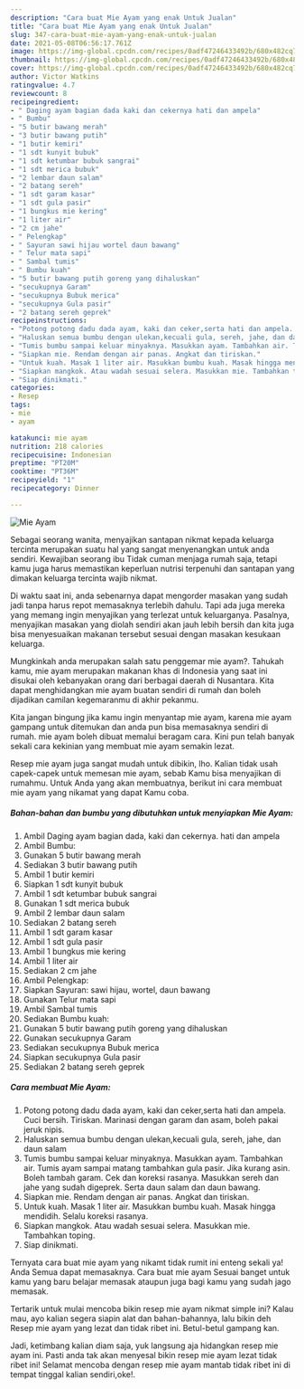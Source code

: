 ```yaml
---
description: "Cara buat Mie Ayam yang enak Untuk Jualan"
title: "Cara buat Mie Ayam yang enak Untuk Jualan"
slug: 347-cara-buat-mie-ayam-yang-enak-untuk-jualan
date: 2021-05-08T06:56:17.761Z
image: https://img-global.cpcdn.com/recipes/0adf47246433492b/680x482cq70/mie-ayam-foto-resep-utama.jpg
thumbnail: https://img-global.cpcdn.com/recipes/0adf47246433492b/680x482cq70/mie-ayam-foto-resep-utama.jpg
cover: https://img-global.cpcdn.com/recipes/0adf47246433492b/680x482cq70/mie-ayam-foto-resep-utama.jpg
author: Victor Watkins
ratingvalue: 4.7
reviewcount: 8
recipeingredient:
- " Daging ayam bagian dada kaki dan cekernya hati dan ampela"
- " Bumbu"
- "5 butir bawang merah"
- "3 butir bawang putih"
- "1 butir kemiri"
- "1 sdt kunyit bubuk"
- "1 sdt ketumbar bubuk sangrai"
- "1 sdt merica bubuk"
- "2 lembar daun salam"
- "2 batang sereh"
- "1 sdt garam kasar"
- "1 sdt gula pasir"
- "1 bungkus mie kering"
- "1 liter air"
- "2 cm jahe"
- " Pelengkap"
- " Sayuran sawi hijau wortel daun bawang"
- " Telur mata sapi"
- " Sambal tumis"
- " Bumbu kuah"
- "5 butir bawang putih goreng yang dihaluskan"
- "secukupnya Garam"
- "secukupnya Bubuk merica"
- "secukupnya Gula pasir"
- "2 batang sereh geprek"
recipeinstructions:
- "Potong potong dadu dada ayam, kaki dan ceker,serta hati dan ampela. Cuci bersih. Tiriskan. Marinasi dengan garam dan asam, boleh pakai jeruk nipis."
- "Haluskan semua bumbu dengan ulekan,kecuali gula, sereh, jahe, dan daun salam"
- "Tumis bumbu sampai keluar minyaknya. Masukkan ayam. Tambahkan air. Tumis ayam sampai matang tambahkan gula pasir. Jika kurang asin. Boleh tambah garam. Cek dan koreksi rasanya. Masukkan sereh dan jahe yang sudah digeprek. Serta daun salam dan daun bawang."
- "Siapkan mie. Rendam dengan air panas. Angkat dan tiriskan."
- "Untuk kuah. Masak 1 liter air. Masukkan bumbu kuah. Masak hingga mendidih. Selalu koreksi rasanya."
- "Siapkan mangkok. Atau wadah sesuai selera. Masukkan mie. Tambahkan toping."
- "Siap dinikmati."
categories:
- Resep
tags:
- mie
- ayam

katakunci: mie ayam 
nutrition: 218 calories
recipecuisine: Indonesian
preptime: "PT20M"
cooktime: "PT36M"
recipeyield: "1"
recipecategory: Dinner

---
```



![Mie Ayam](https://img-global.cpcdn.com/recipes/0adf47246433492b/680x482cq70/mie-ayam-foto-resep-utama.jpg)

Sebagai seorang wanita, menyajikan santapan nikmat kepada keluarga tercinta merupakan suatu hal yang sangat menyenangkan untuk anda sendiri. Kewajiban seorang ibu Tidak cuman menjaga rumah saja, tetapi kamu juga harus memastikan keperluan nutrisi terpenuhi dan santapan yang dimakan keluarga tercinta wajib nikmat.

Di waktu  saat ini, anda sebenarnya dapat mengorder masakan yang sudah jadi tanpa harus repot memasaknya terlebih dahulu. Tapi ada juga mereka yang memang ingin menyajikan yang terlezat untuk keluarganya. Pasalnya, menyajikan masakan yang diolah sendiri akan jauh lebih bersih dan kita juga bisa menyesuaikan makanan tersebut sesuai dengan masakan kesukaan keluarga. 



Mungkinkah anda merupakan salah satu penggemar mie ayam?. Tahukah kamu, mie ayam merupakan makanan khas di Indonesia yang saat ini disukai oleh kebanyakan orang dari berbagai daerah di Nusantara. Kita dapat menghidangkan mie ayam buatan sendiri di rumah dan boleh dijadikan camilan kegemaranmu di akhir pekanmu.

Kita jangan bingung jika kamu ingin menyantap mie ayam, karena mie ayam gampang untuk ditemukan dan anda pun bisa memasaknya sendiri di rumah. mie ayam boleh dibuat memalui beragam cara. Kini pun telah banyak sekali cara kekinian yang membuat mie ayam semakin lezat.

Resep mie ayam juga sangat mudah untuk dibikin, lho. Kalian tidak usah capek-capek untuk memesan mie ayam, sebab Kamu bisa menyajikan di rumahmu. Untuk Anda yang akan membuatnya, berikut ini cara membuat mie ayam yang nikamat yang dapat Kamu coba.

<!--inarticleads1-->

##### Bahan-bahan dan bumbu yang dibutuhkan untuk menyiapkan Mie Ayam:

1. Ambil  Daging ayam bagian dada, kaki dan cekernya. hati dan ampela
1. Ambil  Bumbu:
1. Gunakan 5 butir bawang merah
1. Sediakan 3 butir bawang putih
1. Ambil 1 butir kemiri
1. Siapkan 1 sdt kunyit bubuk
1. Ambil 1 sdt ketumbar bubuk sangrai
1. Gunakan 1 sdt merica bubuk
1. Ambil 2 lembar daun salam
1. Sediakan 2 batang sereh
1. Ambil 1 sdt garam kasar
1. Ambil 1 sdt gula pasir
1. Ambil 1 bungkus mie kering
1. Ambil 1 liter air
1. Sediakan 2 cm jahe
1. Ambil  Pelengkap:
1. Siapkan  Sayuran: sawi hijau, wortel, daun bawang
1. Gunakan  Telur mata sapi
1. Ambil  Sambal tumis
1. Sediakan  Bumbu kuah:
1. Gunakan 5 butir bawang putih goreng yang dihaluskan
1. Gunakan secukupnya Garam
1. Sediakan secukupnya Bubuk merica
1. Siapkan secukupnya Gula pasir
1. Sediakan 2 batang sereh geprek




<!--inarticleads2-->

##### Cara membuat Mie Ayam:

1. Potong potong dadu dada ayam, kaki dan ceker,serta hati dan ampela. Cuci bersih. Tiriskan. Marinasi dengan garam dan asam, boleh pakai jeruk nipis.
1. Haluskan semua bumbu dengan ulekan,kecuali gula, sereh, jahe, dan daun salam
1. Tumis bumbu sampai keluar minyaknya. Masukkan ayam. Tambahkan air. Tumis ayam sampai matang tambahkan gula pasir. Jika kurang asin. Boleh tambah garam. Cek dan koreksi rasanya. Masukkan sereh dan jahe yang sudah digeprek. Serta daun salam dan daun bawang.
1. Siapkan mie. Rendam dengan air panas. Angkat dan tiriskan.
1. Untuk kuah. Masak 1 liter air. Masukkan bumbu kuah. Masak hingga mendidih. Selalu koreksi rasanya.
1. Siapkan mangkok. Atau wadah sesuai selera. Masukkan mie. Tambahkan toping.
1. Siap dinikmati.




Ternyata cara buat mie ayam yang nikamt tidak rumit ini enteng sekali ya! Anda Semua dapat memasaknya. Cara buat mie ayam Sesuai banget untuk kamu yang baru belajar memasak ataupun juga bagi kamu yang sudah jago memasak.

Tertarik untuk mulai mencoba bikin resep mie ayam nikmat simple ini? Kalau mau, ayo kalian segera siapin alat dan bahan-bahannya, lalu bikin deh Resep mie ayam yang lezat dan tidak ribet ini. Betul-betul gampang kan. 

Jadi, ketimbang kalian diam saja, yuk langsung aja hidangkan resep mie ayam ini. Pasti anda tak akan menyesal bikin resep mie ayam lezat tidak ribet ini! Selamat mencoba dengan resep mie ayam mantab tidak ribet ini di tempat tinggal kalian sendiri,oke!.

